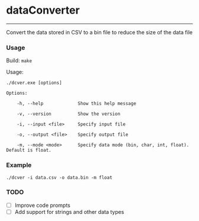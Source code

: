 # dataConverter
---
Convert the data stored in CSV to a bin file to reduce the size of the data file




### Usage

Build: ```make```

Usage: 
```
./dcver.exe [options]

Options:

    -h, --help             Show this help message

    -v, --version          Show the version

    -i, --input <file>     Specify input file

    -o, --output <file>    Specify output file

    -m, --mode <mode>      Specify data mode (bin, char, int, float). Default is float.

```

### Example
```
./dcver -i data.csv -o data.bin -m float
```

### TODO

- [ ] Improve code prompts
- [ ] Add support for strings and other data types
